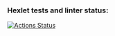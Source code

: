 ### Hexlet tests and linter status:
[![Actions Status](https://github.com/TheAtrAtr/java-project-71/workflows/hexlet-check/badge.svg)](https://github.com/TheAtrAtr/java-project-71/actions)